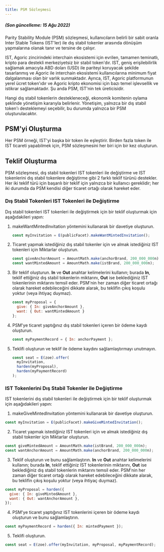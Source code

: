```yaml
---
title: PSM Sözleşmesi
---
```




#####  (Son güncelleme: 15 Ağu 2022)

Parity Stability Module (PSM) sözleşmesi, kullanıcıların belirli bir sabit oranla Inter Stable Tokens (IST'ler) ile dış stabil tokenler arasında dönüşüm yapmalarına olanak tanır ve tersine de çalışır.

IST, Agoric zincirindeki interchain ekosistemi için evrilen, tamamen teminatlı, kripto para destekli merkeziyetsiz bir stabil token'dır. IST, geniş erişilebilirlik sağlamak amacıyla ABD doları (USD) ile pariteyi koruyacak şekilde tasarlanmış ve Agoric ile interchain ekosistemi kullanıcılarına minimum fiyat dalgalanması olan bir varlık sunmaktadır. Ayrıca, IST, Agoric platformunun yerel ücret token'ıdır ve Agoric kripto ekonomisi için bazı temel işlevsellik ve istikrar sağlamaktadır. Şu anda PSM, IST'nin tek üreticisidir.

Hangi dış stabil tokenlerin destekleneceği, ekonomik komitenin oylama şeklinde yönetişim kararıyla belirlenir. Yönetişim, yalnızca bir dış stabil token'ı desteklemeyi seçebilir, bu durumda yalnızca bir PSM oluşturulacaktır.

## PSM'yi Oluşturma

Her PSM örneği, IST'yi başka bir token ile eşleştirir. Birden fazla token ile IST ticareti yapabilmek için, PSM sözleşmesini her biri için bir kez oluşturun.

## Teklif Oluşturma

PSM sözleşmesi, dış stabil tokenleri IST tokenleri ile değiştirme ve IST tokenlerini dış stabil tokenlere değiştirme gibi 2 farklı teklif türünü destekler. Her iki teklif türü için başarılı bir teklif için yalnızca bir kullanıcı gereklidir; her iki durumda da PSM kendisi diğer ticaret ortağı olarak hareket eder.

### Dış Stabil Tokenleri IST Tokenleri ile Değiştirme

Dış stabil tokenleri IST tokenleri ile değiştirmek için bir teklif oluşturmak için aşağıdakileri yapın:

1.  makeWantMintedInvitation yöntemini kullanarak bir davetiye oluşturun.
    ```js
    const myInvitation = E(publicFacet).makeWantMintedInvitation();
    ```
2.  Ticaret yapmak istediğiniz dış stabil tokenler için ve almak istediğiniz IST tokenleri için Miktarlar oluşturun.

    ```js
    const giveAnchorAmount = AmountMath.make(anchorBrand, 200_000_000n);
    const wantMintedAmount = AmountMath.make(istBrand, 200_000_000n);
    ```

3.  Bir teklif oluşturun. **In** ve **Out** anahtar kelimelerini kullanın; burada **In**, teklif ettiğiniz dış stabil tokenlerin miktarını, **Out** ise beklediğiniz IST tokenlerinin miktarını temsil eder. PSM'nin her zaman diğer ticaret ortağı olarak hareket edebileceğini dikkate alarak, bu teklifin çıkış koşulu yoktur (veya ihtiyaç duymaz).

    ```js
    const myProposal = {
      give: { In: giveAnchorAmount },
      want: { Out: wantMintedAmount }
    };
    ```

4.  PSM'ye ticaret yaptığınız dış stabil tokenleri içeren bir ödeme kaydı oluşturun.

    ```js
    const myPaymentRecord = { In: anchorPayment };
    ```

5.  Teklifi oluşturun ve teklif ile ödeme kaydını sağlamlaştırmayı unutmayın.

    ```js
    const seat = E(zoe).offer(
      myInvitation,
      harden(myProposal),
      harden(myPaymentRecord)
    );
    ```

### IST Tokenlerini Dış Stabil Tokenler ile Değiştirme

IST tokenlerini dış stabil tokenleri ile değiştirmek için bir teklif oluşturmak için aşağıdakileri yapın:

1.  makeGiveMintedInvitation yöntemini kullanarak bir davetiye oluşturun.

   ```js
   const myInvitation = E(publicFacet).makeGiveMintedInvitation();
   ```

2.  Ticaret yapmak istediğiniz IST tokenleri için ve almak istediğiniz dış stabil tokenler için Miktarlar oluşturun.
   ```js
   const giveMintedAmount = AmountMath.make(istBrand, 200_000_000n);
   const wantAnchorAmount = AmountMath.make(anchorBrand, 200_000_000n);
   ```

3.  Teklif oluşturun ve bunu sağlamlaştırın. **In** ve **Out** anahtar kelimelerini kullanın; burada **In**, teklif ettiğiniz IST tokenlerinin miktarını, **Out** ise beklediğiniz dış stabil tokenlerin miktarını temsil eder. PSM'nin her zaman diğer ticaret ortağı olarak hareket edebileceğini dikkate alarak, bu teklifin çıkış koşulu yoktur (veya ihtiyaç duymaz).
   ```js
   const myProposal = harden({ 
     give: { In: giveMintedAmount },
     want: { Out: wantAnchorAmount },
   });
   ```

4.  PSM'ye ticaret yaptığınız IST tokenlerini içeren bir ödeme kaydı oluşturun ve bunu sağlamlaştırın.
   ```js
   const myPaymentRecord = harden({ In: mintedPayment });
   ```

5.  Teklifi oluşturun.
   ```js
   const seat = E(zoe).offer(myInvitation, myProposal, myPaymentRecord);
   ```
